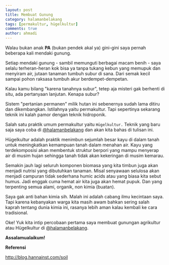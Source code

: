 ```yaml
---
layout: post
title: Membuat Gunung
category: halamanbelakang
tags: [permakultur, hügelkultur]
comments: true
author: ahmadi
---
```

Walau bukan anak **PA** (bukan pendek akal ya) gini-gini saya pernah beberapa kali mendaki gunung.

Setiap mendaki gunung - sambil memunguti berbagai macam benih - saya selalu terheran-heran kok bisa ya tanpa tukang kebun yang memupuk dan menyiram air, jutaan tanaman tumbuh subur di sana. Dari semak kecil sampai pohon raksasa tumbuh akur berdempet-dempetan. 

Kalau kamu bilang "karena tanahnya subur", tetep aja misteri gak berhenti di situ, ada pertanyaan lanjutan. Kenapa subur?

Sistem "pertanian permanen" milik hutan ini sebenernya sudah lama ditiru dan dikembangkan. Istilahnya yaitu permakultur. Tapi sepertinya sekarang teknik ini kalah pamor dengan teknik hidroponik.

Salah satu praktik umum permakultur yaitu `Hügelkultur.` Teknik yang baru saja saya coba di [@halamanbelakang](https://t.me/halamanbelakang/) dan akan kita bahas di tulisan ini.

Hügelkultur adalah praktik menimbun sejumlah besar kayu di dalam tanah untuk meningkatkan kemampuan tanah dalam menahan air. Kayu yang terdekomposisi akan membentuk struktur berpori yang mampu menyerap air di musim hujan sehingga tanah tidak akan kekeringan di musim kemarau.

Semakin jauh lagi seluruh komponen biomasa yang kita timbun juga akan menjadi nutrisi yang dibutuhkan tanaman. Misal senyawaan selulosa akan menjadi campuran tidak sederhana humic acids atau yang biasa kita sebut humus. Jadi enggak cuma hemat air kita juga akan hemat pupuk. Dan yang terpenting semua alami, organik, non kimia (buatan).

Saya gak anti bahan kimia sih. Malah ini adalah cabang ilmu kecintaan saya. Tapi karena kebanyakan warga kita masih awam bahkan sering salah kaprah tentang dunia kimia ini, rasanya lebih aman kalau kembali ke cara tradisional.

Oke! Yuk kita intip percobaan pertama saya membuat gunungan agrikultur atau Hügelkultur di [@halamanbelakang](https://t.me/halamanbelakang/).

<script async src="https://telegram.org/js/telegram-widget.js?1" data-telegram-post="halamanbelakang/604" data-width="100%"></script>



**Assalamualaikum!**

**Referensi**

<http://blog.hannainst.com/soil>


